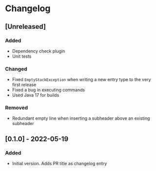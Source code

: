 # Changelog

## [Unreleased]
### Added
- Dependency check plugin
- Unit tests

### Changed
- Fixed `EmptyStackException` when writing a new entry type to the very first release
- Fixed a bug in executing commands
- Used Java 17 for builds

### Removed
- Redundant empty line when inserting a subheader above an existing subheader

## [0.1.0] - 2022-05-19
### Added
- Initial version. Adds PR title as changelog entry